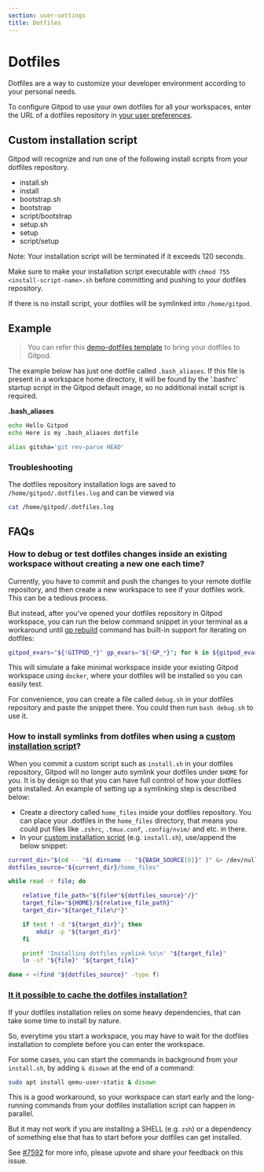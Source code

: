 ```yaml
---
section: user-settings
title: Dotfiles
---
```


<script context="module">
  export const prerender = true;
</script>

# Dotfiles

Dotfiles are a way to customize your developer environment according to your personal needs.

To configure Gitpod to use your own dotfiles for all your workspaces, enter the URL of a dotfiles repository in [your user preferences](https://gitpod.io/preferences).

## Custom installation script

Gitpod will recognize and run one of the following install scripts from your dotfiles repository.

- install.sh
- install
- bootstrap.sh
- bootstrap
- script/bootstrap
- setup.sh
- setup
- script/setup

Note: Your installation script will be terminated if it exceeds 120 seconds.

Make sure to make your installation script executable with `chmod 755 <install-script-name>.sh` before committing and pushing to your dotfiles repository.

If there is no install script, your dotfiles will be symlinked into `/home/gitpod`.

## Example

> You can refer this [demo-dotfiles template](https://github.com/gitpod-io/demo-dotfiles) to bring your dotfiles to Gitpod.

The example below has just one dotfile called `.bash_aliases`. If this file is present in a workspace home directory, it will be found by the '.bashrc' startup script in the Gitpod default image, so no additional install script is required.

**.bash_aliases**

```sh
echo Hello Gitpod
echo Here is my .bash_aliases dotfile

alias gitsha='git rev-parse HEAD'
```

### Troubleshooting

The dotfiles repository installation logs are saved to `/home/gitpod/.dotfiles.log` and can be viewed via

```bash
cat /home/gitpod/.dotfiles.log
```


## FAQs

### How to debug or test dotfiles changes inside an existing workspace without creating a new one each time?

Currently, you have to commit and push the changes to your remote dotfile repository, and then create a new workspace to see if your dotfiles work. This can be a tedious process. 

But instead, after you've opened your dotfiles repository in Gitpod workspace, you can run the below command snippet in your terminal as a workaround until [gp rebuild](/docs/references/gitpod-cli#rebuild) command has built-in support for iterating on dotfiles:

```bash
gitpod_evars="${!GITPOD_*}" gp_evars="${!GP_*}"; for k in ${gitpod_evars:-} ${gp_evars:-}; do dargs+=(-e "${k}"); done; docker run "${dargs[@]}" --net=host --rm -v $PWD:/home/gitpod/.dotfiles -v /workspace:/workspace -v /ide:/ide -v /usr/bin/gp:/usr/bin/gp:ro -v /.supervisor:/.supervisor -v /var/run/docker.sock:/var/run/docker.sock --privileged -it gitpod/workspace-full bash -c 'trap "echo -e \"=== Run \033[1;32mexit\033[0m command to leave debug workspace\"; exec bash -li" EXIT ERR; echo "PROMPT_COMMAND=\"echo -n \\\"[debug-workspace] \\\"; \$PROMPT_COMMAND\"" >> $HOME/.bashrc; eval "$(gp env -e)"; dot_path="${HOME}/.dotfiles"; for s in install setup bootstrap; do if p="${dot_path}/${s}" && test -x "${p}" || p="${p}.sh" && test -x "${p}"; then set +m; "$p"; set -m; exit; fi; done; while read -r file; do rf_path="${file#"${dot_path}"/}"; target_file="${HOME}/${rf_path}"; target_dir="${target_file%/*}"; if test ! -d "$target_dir"; then mkdir -p "$target_dir"; fi; ln -sf "$file" "$target_file"; done < <(find "${dot_path}" -type f);'
```

This will simulate a fake minimal workspace inside your existing Gitpod workspace using `docker`, where your dotfiles will be installed so you can easily test.

For convenience, you can create a file called `debug.sh` in your dotfiles repository and paste the snippet there. You could then run `bash debug.sh` to use it.

### How to install symlinks from dotfiles when using a [custom installation script](#custom-installation-script)?

When you commit a custom script such as `install.sh` in your dotfiles repository, Gitpod will no longer auto symlink your dotfiles under `$HOME` for you. It is by design so that you can have full control of how your dotfiles gets installed. An example of setting up a symlinking step is described below:

- Create a directory called `home_files` inside your dotfiles repository. You can place your .dotfiles in the `home_files` directory, that means you could put files like `.zshrc`, `.tmux.conf`, `.config/nvim/` and etc. in there.
- In your [custom installation script](#custom-installation-script) (e.g. `install.sh`), use/append the below snippet:
```bash
current_dir="$(cd -- "$( dirname -- "${BASH_SOURCE[0]}" )" &> /dev/null && pwd)"
dotfiles_source="${current_dir}/home_files"

while read -r file; do

    relative_file_path="${file#"${dotfiles_source}"/}"
    target_file="${HOME}/${relative_file_path}"
    target_dir="${target_file%/*}"

    if test ! -d "${target_dir}"; then
        mkdir -p "${target_dir}"
    fi

    printf 'Installing dotfiles symlink %s\n' "${target_file}"
    ln -sf "${file}" "${target_file}"

done < <(find "${dotfiles_source}" -type f)
```

### [It it possible to cache the dotfiles installation?](https://discord.com/channels/816244985187008514/1072003259075657849)
<!-- DISCORD_BOT_FAQ - DO NOT REMOVE -->

If your dotfiles installation relies on some heavy dependencies, that can take some time to install by nature.

So, everytime you start a workspace, you may have to wait for the dotfiles installation to complete before you can enter the workspace.

For some cases, you can start the commands in background from your `install.sh`, by adding `& disown` at the end of a command:

```bash
sudo apt install qemu-user-static & disown
```

This is a good workaround, so your workspace can start early and the long-running commands from your dotfiles installation script can happen in parallel.

But it may not work if you are installing a SHELL (e.g. `zsh`) or a dependency of something else that has to start before your dotfiles can get installed.

See [#7592](https://github.com/gitpod-io/gitpod/issues/7592) for more info, please upvote and share your feedback on this issue.
